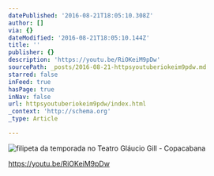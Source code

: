 ```yaml
---
datePublished: '2016-08-21T18:05:10.308Z'
author: []
via: {}
dateModified: '2016-08-21T18:05:10.144Z'
title: ''
publisher: {}
description: 'https://youtu.be/RiOKeiM9pDw'
sourcePath: _posts/2016-08-21-httpsyoutuberiokeim9pdw.md
starred: false
inFeed: true
hasPage: true
inNav: false
url: httpsyoutuberiokeim9pdw/index.html
_context: 'http://schema.org'
_type: Article

---
```

![filipeta da temporada no Teatro Gláucio Gill - Copacabana](https://the-grid-user-content.s3-us-west-2.amazonaws.com/8df62c93-0114-4118-9425-9e7e0aa38114.jpg)

https://youtu.be/RiOKeiM9pDw